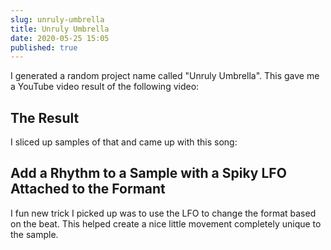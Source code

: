 ```yaml
---
slug: unruly-umbrella
title: Unruly Umbrella
date: 2020-05-25 15:05
published: true
---
```


I generated a random project name called "Unruly Umbrella". This gave me a YouTube video result of the following video:

<YoutubeEmbed slug="HxyhMdDy32Y"/>

## The Result

I sliced up samples of that and came up with this song:

<SoundCloudEmbed id="827782687"/>


## Add a Rhythm to a Sample with a Spiky LFO Attached to the Formant

I fun new trick I picked up was to use the LFO to change the format based on the beat. This helped create a nice little movement completely unique to the sample.

<YoutubeEmbed slug="mYoTbikUP2U"/>